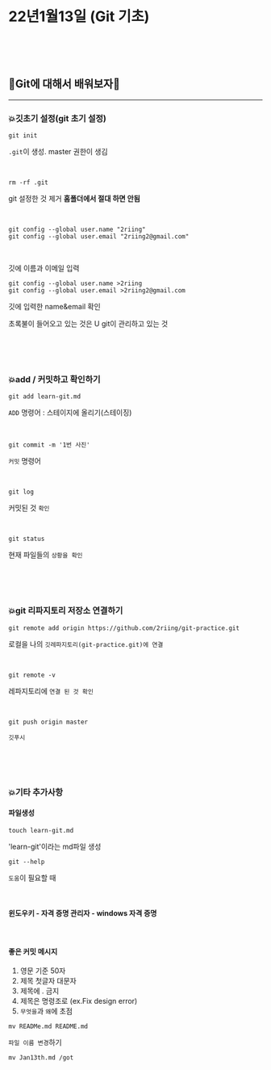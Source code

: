 # 22년1월13일 (Git 기초)

</br>
</br>
</br>

## 💫Git에 대해서 배워보자💫
---

### 💥깃초기 설정(git 초기 설정)

```git
git init
```
`.git`이 생성. master 권한이 생김

</br>

```git 
rm -rf .git
```
git 설정한 것 제거 **홈폴더에서 절대 하면 안됨**

</br>

```git
git config --global user.name "2riing"
git config --global user.email "2riing2@gmail.com"
```
</br>

깃에 이름과 이메일 입력
```git
git config --global user.name >2riing
git config --global user.email >2riing2@gmail.com
```
깃에 입력한 name&email 확인

초록불이 들어오고 있는 것은 U git이 관리하고 있는 것

</br>
</br>
</br>

### 💥add / 커밋하고 확인하기 
```git 
git add learn-git.md
```
`ADD` 명령어 : 스테이지에 올리기(스테이징)

</br>

```git 
git commit -m '1번 사진'
```
`커밋` 명령어

</br>

```git 
git log
```
커밋된 것 `확인`

</br>

```git
git status
```
현재 파일들의 `상황을 확인 `

</br>
</br>
</br>

### 💥git 리파지토리 저장소 연결하기
```git
git remote add origin https://github.com/2riing/git-practice.git
```
로컬을 나의 `깃레파지토리(git-practice.git)에 연결`

</br>

```git
git remote -v
```
레파지토리에 `연결 된 것 확인`

</br>

```git
git push origin master
```
`깃푸시` 

</br>
</br>
</br>

### 💥기타 추가사항
#### 파일생성
```git 
touch learn-git.md
```
'learn-git'이라는 md파일 생성
```git
git --help
```
`도움`이 필요할 때 

</br>

#### 윈도우키 - 자격 증명 관리자 - windows 자격 증명

</br>

#### 좋은 커밋 메시지
1. 영문 기준 50자
2. 제목 첫글자 대문자
3. 제목에 \. 금지 
4. 제목은 명령조로 (ex.Fix design error)
5. `무엇을`과 `왜`에 초점 


```git 
mv READMe.md README.md
```
`파일 이름 변경`하기

```git 
mv Jan13th.md /got
```